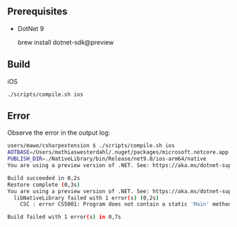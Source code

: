 ## Prerequisites

* DotNet 9

    brew install dotnet-sdk@preview

## Build

iOS

    ./scripts/compile.sh ios

## Error

Observe the error in the output log:
```bash
users/mawe/csharpextension $ ./scripts/compile.sh ios                                                  [dotnet-9-ios] 10:05:47
AOTBASE=/Users/mathiaswesterdahl/.nuget/packages/microsoft.netcore.app.runtime.nativeaot.ios-arm64/9.0.0-preview.5.24306.7/runtimes/ios-arm64/native/
PUBLISH_DIR=./NativeLibrary/bin/Release/net9.0/ios-arm64/native
You are using a preview version of .NET. See: https://aka.ms/dotnet-support-policy

Build succeeded in 0,2s
Restore complete (0,3s)
You are using a preview version of .NET. See: https://aka.ms/dotnet-support-policy
  libNativeLibrary failed with 1 error(s) (0,2s)
    CSC : error CS5001: Program does not contain a static 'Main' method suitable for an entry point

Build failed with 1 error(s) in 0,7s
```

